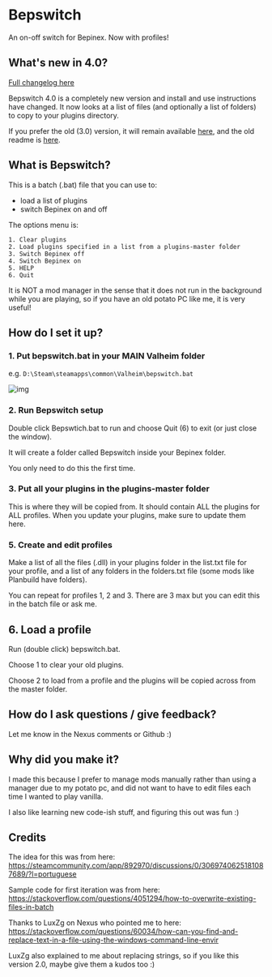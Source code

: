 # Bepswitch

An on-off switch for Bepinex. Now with profiles!

## What's new in 4.0?

[Full changelog here](https://github.com/lauren-mods/Valheim-modding/blob/main/Bepswitch/changelogs.md)

Bepswitch 4.0 is a completely new version and install and use instructions have changed. It now looks at a list of files (and optionally a list of folders) to copy to your plugins directory.

If you prefer the old (3.0) version, it will remain available [here](https://github.com/lauren-mods/Valheim-modding/blob/main/Bepswitch/thunderstore-packs/bepswitch-3-1.zip), and the old readme is [here](https://github.com/lauren-mods/Valheim-modding/blob/main/Bepswitch/3-0-readme.md).

## What is Bepswitch?

This is a batch (.bat) file that you can use to:

- load a list of plugins
- switch Bepinex on and off

The options menu is:

```text
1. Clear plugins
2. Load plugins specified in a list from a plugins-master folder
3. Switch Bepinex off
4. Switch Bepinex on
5. HELP
6. Quit
```

It is NOT a mod manager in the sense that it does not run in the background while you are playing, so if you have an old potato PC like me, it is very useful!

## How do I set it up?

### 1. Put bepswitch.bat in your MAIN Valheim folder

e.g. `D:\Steam\steamapps\common\Valheim\bepswitch.bat`

![img](https://i.ibb.co/r6CkjN5/valheim-folder.jpg)

### 2. Run Bepswitch setup

Double click Bepswtich.bat to run and choose Quit (6) to exit (or just close the window).

It will create a folder called Bepswitch inside your Bepinex folder.

You only need to do this the first time.

### 3. Put all your plugins in the plugins-master folder

This is where they will be copied from. It should contain ALL the plugins for ALL profiles. When you update your plugins, make sure to update them here.

### 5. Create and edit profiles

Make a list of all the files (.dll) in your plugins folder in the list.txt file for your profile, and a list of any folders in the folders.txt file (some mods like Planbuild have folders).

You can repeat for profiles 1, 2 and 3. There are 3 max but you can edit this in the batch file or ask me.

## 6. Load a profile

Run (double click) bepswitch.bat.

Choose 1 to clear your old plugins.

Choose 2 to load from a profile and the plugins will be copied across from the master folder.

## How do I ask questions / give feedback?

Let me know in the Nexus comments or Github :)

## Why did you make it?

I made this because I prefer to manage mods manually rather than using a manager due to my potato pc, and did not want to have to edit files each time I wanted to play vanilla.

I also like learning new code-ish stuff, and figuring this out was fun :)

## Credits
The idea for this was from here:
https://steamcommunity.com/app/892970/discussions/0/3069740625181087689/?l=portuguese

Sample code for first iteration was from here:
https://stackoverflow.com/questions/4051294/how-to-overwrite-existing-files-in-batch

Thanks to LuxZg on Nexus who pointed me to here: https://stackoverflow.com/questions/60034/how-can-you-find-and-replace-text-in-a-file-using-the-windows-command-line-envir

LuxZg also explained to me about replacing strings, so if you like this version 2.0, maybe give them a kudos too :)
